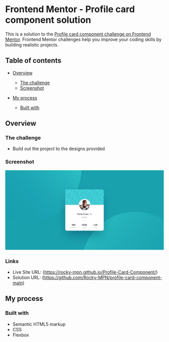 # Frontend Mentor - Profile card component solution

This is a solution to the [Profile card component challenge on Frontend Mentor](https://www.frontendmentor.io/challenges/profile-card-component-cfArpWshJ). Frontend Mentor challenges help you improve your coding skills by building realistic projects. 

## Table of contents

- [Overview](#overview)
  - [The challenge](#the-challenge)
  - [Screenshot](#screenshot)

- [My process](#my-process)
  - [Built with](#built-with)

## Overview

### The challenge

- Build out the project to the designs provided

### Screenshot

![](design/desktop-design.jpg)

### Links

- Live Site URL: (https://rocky-mpn.github.io/Profile-Card-Component/)
- Solution URL: (https://github.com/Rocky-MPN/profile-card-component-main)

## My process

### Built with

- Semantic HTML5 markup
- CSS
- Flexbox


